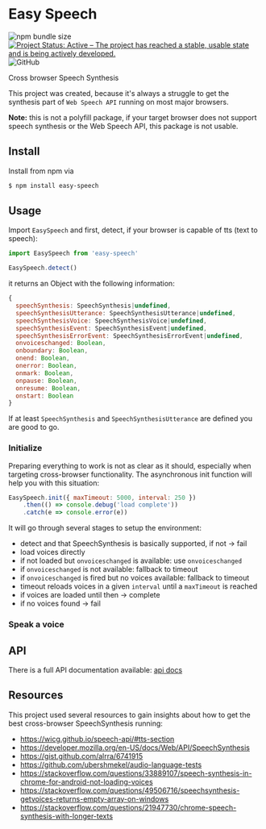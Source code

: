 # Easy Speech

![npm bundle size](https://img.shields.io/bundlephobia/min/easy-speech)
[![Project Status: Active – The project has reached a stable, usable state and is being actively developed.](https://www.repostatus.org/badges/latest/active.svg)](https://www.repostatus.org/#active)
![GitHub](https://img.shields.io/github/license/jankapunkt/easy-speech)

Cross browser Speech Synthesis

This project was created, because it's always a struggle to get the synthesis
part of `Web Speech API` running on most major browsers.

**Note:** this is not a polyfill package, if your target browser does not 
support speech synthesis or the Web Speech API, this package is not usable.
  
## Install

Install from npm via

```bash
$ npm install easy-speech
``` 

## Usage

Import `EasySpeech` and first, detect, if your browser is capable of tts (text
to speech):

```javascript
import EasySpeech from 'easy-speech'

EasySpeech.detect()
```

it returns an Object with the following information:

```javascript
{
  speechSynthesis: SpeechSynthesis|undefined,
  speechSynthesisUtterance: SpeechSynthesisUtterance|undefined,
  speechSynthesisVoice: SpeechSynthesisVoice|undefined,
  speechSynthesisEvent: SpeechSynthesisEvent|undefined,
  speechSynthesisErrorEvent: SpeechSynthesisErrorEvent|undefined,
  onvoiceschanged: Boolean,
  onboundary: Boolean,
  onend: Boolean,
  onerror: Boolean,
  onmark: Boolean,
  onpause: Boolean,
  onresume: Boolean,
  onstart: Boolean
}
```

If at least `SpeechSynthesis` and `SpeechSynthesisUtterance` are defined you
are good to go.


### Initialize

Preparing everything to work is not as clear as it should, especially when 
targeting cross-browser functionality. The asynchronous init function will help
you with this situation:

```javascript
EasySpeech.init({ maxTimeout: 5000, interval: 250 })
    .then(() => console.debug('load complete'))
    .catch(e => console.error(e))
``` 

It will go through several stages to setup the environment:

- detect and that SpeechSynthesis is basically supported, if not -> fail
- load voices directly
- if not loaded but `onvoiceschanged` is available: use `onvoiceschanged`
- if `onvoiceschanged` is not available: fallback to timeout
- if `onvoiceschanged` is fired but no voices available: fallback to timeout
- timeout reloads voices in a given `interval` until a `maxTimeout` is reached
- if voices are loaded until then -> complete
- if no voices found -> fail 

### Speak a voice



## API

There is a full API documentation available: [api docs](./API.md)

## Resources

This project used several resources to gain insights about how to get the best cross-browser SpeechSynthesis running:

- https://wicg.github.io/speech-api/#tts-section
- https://developer.mozilla.org/en-US/docs/Web/API/SpeechSynthesis
- https://gist.github.com/alrra/6741915
- https://github.com/ubershmekel/audio-language-tests
- https://stackoverflow.com/questions/33889107/speech-synthesis-in-chrome-for-android-not-loading-voices
- https://stackoverflow.com/questions/49506716/speechsynthesis-getvoices-returns-empty-array-on-windows
- https://stackoverflow.com/questions/21947730/chrome-speech-synthesis-with-longer-texts
